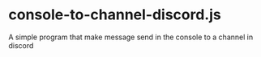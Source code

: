# console-to-channel-discord.js
A simple program that make message send in the console to a channel in discord
